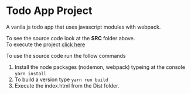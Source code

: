 # Todo App Project

A vanila js todo app that uses javascript modules with webpack.

To see the source code look at the **SRC** folder above.  
To execute the project [click here](https://fcarlosdev.github.io/todo-app/dist/)

To use the source code run the follow commands

1. Install the node packages (nodemon, webpack) typeing at the console
`
yarn install
`
2. To build a version type
`
yarn run build
`
3. Execute the index.html from the Dist folder.

